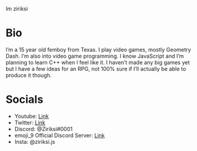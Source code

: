 Im ziriksi

# Bio
I’m a 15 year old femboy from Texas. I play video games, mostly Geometry Dash. I’m also into video game programming. I know JavaScript and I’m planning to learn C++ when I feel like it. I haven’t made any big games yet but I have a few ideas for an RPG, not 100% sure if I’ll actually be able to produce it though. 

# Socials
- Youtube: [Link](https://youtube.com/ziriksi)
- Twitter: [Link](https://twitter.com/far__t)
- Discord: @Ziriksi#0001
- emoji_9 Official Discord Server: [Link](https://discord.gg/Nx6ErvNeQb)
- Insta: @ziriksi.js
